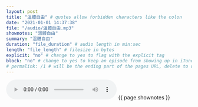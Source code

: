 ```yaml
---
layout: post
title: "溫體自由" # quotes allow forbidden characters like the colon
date: "2021-01-01 14:37:38"
file: "/audio/溫體自由.mp3"
shownotes: "溫體自由"
summary: "溫體自由"
duration: "file_duration" # audio length in min:sec
length: "file_length" # filesize in bytes
explicit: "no" # change to yes to flag with the explicit tag
block: "no" # change to yes to keep an episode from showing up in iTunes
# permalink: /1 # will be the ending part of the pages URL, delete to default to the title
---
```


<audio controls>
<source src="{{site.url}}{{site.baseurl}}{{ page.file }}" type="audio/x-mp3">
Your browser does not support the audio element.
</audio>
{{ page.shownotes }}

